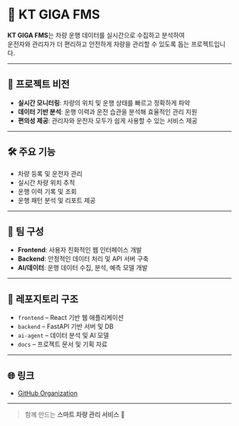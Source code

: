 # 🚗 KT GIGA FMS

**KT GIGA FMS**는 차량 운행 데이터를 실시간으로 수집하고 분석하여  
운전자와 관리자가 더 편리하고 안전하게 차량을 관리할 수 있도록 돕는 프로젝트입니다.

---

## 📌 프로젝트 비전
- **실시간 모니터링**: 차량의 위치 및 운행 상태를 빠르고 정확하게 파악  
- **데이터 기반 분석**: 운행 이력과 운전 습관을 분석해 효율적인 관리 지원  
- **편의성 제공**: 관리자와 운전자 모두가 쉽게 사용할 수 있는 서비스 제공  

---

## 🛠️ 주요 기능
- 차량 등록 및 운전자 관리  
- 실시간 차량 위치 추적  
- 운행 이력 기록 및 조회  
- 운행 패턴 분석 및 리포트 제공  

---

## 👥 팀 구성
- **Frontend**: 사용자 친화적인 웹 인터페이스 개발  
- **Backend**: 안정적인 데이터 처리 및 API 서버 구축  
- **AI/데이터**: 운행 데이터 수집, 분석, 예측 모델 개발  

---

## 📂 레포지토리 구조
- `frontend` – React 기반 웹 애플리케이션
- `backend` – FastAPI 기반 서버 및 DB
- `ai-agent` – 데이터 분석 및 AI 모델
- `docs` – 프로젝트 문서 및 기획 자료

---

## 🌐 링크
- [GitHub Organization](https://github.com/KT-GIGA-FMS)

---

> 함께 만드는 **스마트 차량 관리 서비스** 🚀
